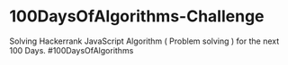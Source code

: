 # 100DaysOfAlgorithms-Challenge 
Solving Hackerrank JavaScript Algorithm ( Problem solving ) for the next 100 Days.  #100DaysOfAlgorithms
